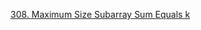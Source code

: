 [308. Maximum Size Subarray Sum Equals k](https://leetcode.com/problems/maximum-size-subarray-sum-equals-k/)

